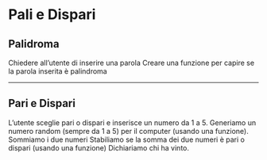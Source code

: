 # Pali e Dispari

## Palidroma

Chiedere all’utente di inserire una parola
Creare una funzione per capire se la parola inserita è palindroma

---

## Pari e Dispari

L’utente sceglie pari o dispari e inserisce un numero da 1 a 5.
Generiamo un numero random (sempre da 1 a 5) per il computer (usando una funzione).
Sommiamo i due numeri
Stabiliamo se la somma dei due numeri è pari o dispari (usando una funzione)
Dichiariamo chi ha vinto.
